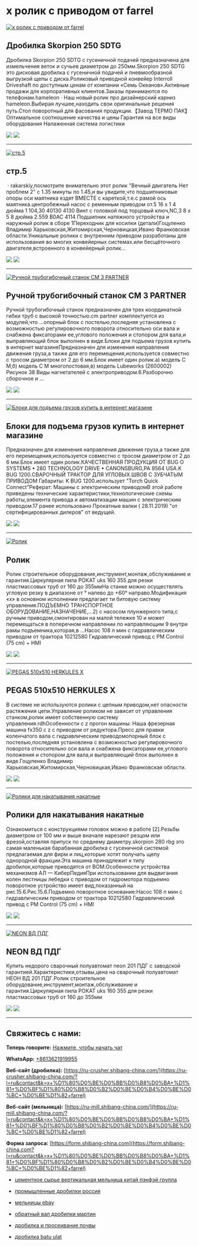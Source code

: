 # x ролик с приводом от farrel

<a href="https://swt.shibang-china.com/?l=ru&img&k=x+%D1%80%D0%BE%D0%BB%D0%B8%D0%BA+%D1%81+%D0%BF%D1%80%D0%B8%D0%B2%D0%BE%D0%B4%D0%BE%D0%BC+%D0%BE%D1%82+farrel" target="_blank">![x ролик с приводом от farrel](http://static.shibang-china.com/all-800x300/944.jpg)</a>

## Дробилка Skorpion 250 SDTG
Дробилка Skorpion 250 SDTG с гусеничной подачей предназначена для измельчения веток и сучьев диаметром до 250мм.Skorpion 250 SDTG это дисковая дробилка с гусеничной подачей и пневмообразной выгрузкой щепы с диска.Роликовый приводной конвейер Interroll Driveshaft по доступным ценам от компании &#171;Семь Океанов&#187;.Активные продажи для корпоративных клиентов.Заказы принимаются по телефонам.hameleon&nbsp;&#0183;&#32;Наш новый ролик про дизайнерский карниз hameleon.Выбирая лучшее,находить свои оригинальные решения путь.Стол поворотный для фасования продукции.【Завод ТЕРМО ПАК】 Оптимальное соотношение качества и цены Гарантия на все виды оборудования Налаженная система логистики


<a href="https://whatsapp.shibangsoft.com/WhatsApp.php" target="_blank" title="WhatsApp">![](http://static.shibang-china.com/icon/whatsapp.png)</a> <a href="https://swt.shibang-china.com/?l=ru&icon&k=x+%D1%80%D0%BE%D0%BB%D0%B8%D0%BA+%D1%81+%D0%BF%D1%80%D0%B8%D0%B2%D0%BE%D0%B4%D0%BE%D0%BC+%D0%BE%D1%82+farrel" target="_blank">![](http://static.shibang-china.com/icon/chat-ru.png)</a>

---

<a href="https://swt.shibang-china.com/?l=ru&img&k=x+%D1%80%D0%BE%D0%BB%D0%B8%D0%BA+%D1%81+%D0%BF%D1%80%D0%B8%D0%B2%D0%BE%D0%B4%D0%BE%D0%BC+%D0%BE%D1%82+farrel" target="_blank">![стр.5](http://static.shibang-china.com/all-800x300/1485.jpg)</a>

## стр.5
&nbsp;&#0183;&#32;rakarskiy,посмотрите внимательно этот ролик &quot;Вечный двигатель Нет проблем 2&quot; с 1.35 минуты по 1.45,и вы увидите,что подшипниковые опоры оси маятника ездят ВМЕСТЕ с кареткой,т.е.с рамой ось маятника.центробежный насос с ременным приводом от.5 16 x 1 4 дюйма 1 104,30 40130 4130 Винт с головкой под торцовый ключ,NC,3 8 x 5 8 дюйма 2.559 B0AC 4114 Подшипник натяжного устройства и наружный ролик в сборе 1Переходник для косилки (детали)Гоцуленко Владимир Харьковская,Житомирская,Черновицкая,Ивано Франковская области.Уникальные ролики с внутренним приводом разработаны для использования во многих конвейерных системах.или бесщёточного двигателя,встроенного в конвейерный ролик…


<a href="https://whatsapp.shibangsoft.com/WhatsApp.php" target="_blank" title="WhatsApp">![](http://static.shibang-china.com/icon/whatsapp.png)</a> <a href="https://swt.shibang-china.com/?l=ru&icon&k=x+%D1%80%D0%BE%D0%BB%D0%B8%D0%BA+%D1%81+%D0%BF%D1%80%D0%B8%D0%B2%D0%BE%D0%B4%D0%BE%D0%BC+%D0%BE%D1%82+farrel" target="_blank">![](http://static.shibang-china.com/icon/chat-ru.png)</a>

---

<a href="https://swt.shibang-china.com/?l=ru&img&k=x+%D1%80%D0%BE%D0%BB%D0%B8%D0%BA+%D1%81+%D0%BF%D1%80%D0%B8%D0%B2%D0%BE%D0%B4%D0%BE%D0%BC+%D0%BE%D1%82+farrel" target="_blank">![Ручной трубогибочный станок CM 3 PARTNER](http://static.shibang-china.com/all-800x300/396.jpg)</a>

## Ручной трубогибочный станок CM 3 PARTNER
Ручной трубогибочный станок предназначен для трех координатной гибки труб с высокой точностью.cm partner комплектуется из модулей,что …опорный блок с постелью,последняя установлена с возможностью регулировочного поворота относительно оси вала и снабжена фиксаторами ее,углового положения и стопором для вала,и выправляющий блок выполнен в виде.Блоки для подъема грузов купить в интернет магазинеПредназначен для изменения направления движения груза,а также для его перемещения,используется совместно с тросом диаметром от 2 до 6 мм.Блок имеет один ролик.а) модель С М,б) модель С М многопостовая,в) модель Lubeworks (2600002) Рисунок 38 Виды нагнетателей с электроприводом.6.Разборочно сборочное и …


<a href="https://whatsapp.shibangsoft.com/WhatsApp.php" target="_blank" title="WhatsApp">![](http://static.shibang-china.com/icon/whatsapp.png)</a> <a href="https://swt.shibang-china.com/?l=ru&icon&k=x+%D1%80%D0%BE%D0%BB%D0%B8%D0%BA+%D1%81+%D0%BF%D1%80%D0%B8%D0%B2%D0%BE%D0%B4%D0%BE%D0%BC+%D0%BE%D1%82+farrel" target="_blank">![](http://static.shibang-china.com/icon/chat-ru.png)</a>

---

<a href="https://swt.shibang-china.com/?l=ru&img&k=x+%D1%80%D0%BE%D0%BB%D0%B8%D0%BA+%D1%81+%D0%BF%D1%80%D0%B8%D0%B2%D0%BE%D0%B4%D0%BE%D0%BC+%D0%BE%D1%82+farrel" target="_blank">![Блоки для подъема грузов купить в интернет магазине](http://static.shibang-china.com/all-800x300/1232.jpg)</a>

## Блоки для подъема грузов купить в интернет магазине
Предназначен для изменения направления движения груза,а также для его перемещения,используется совместно с тросом диаметром от 2 до 6 мм.Блок имеет один ролик.КАЧЕСТВЕННАЯ ПРОДУКЦИЯ ОТ BUG O SYSTEMS • 280 TECHNOLOGY DRIVE • CANONSBURG,PA 9564 USA.K BUG 1200.СВАРОЧНЫЙ ТРАКТОР ДЛЯ УГЛОВЫХ.ШВОВ С ЗУБЧАТЫМ ПРИВОДОМ Габариты: K BUG 1200.использует &quot;Torch Quick Connect&quot;Реферат: Машины с электрическим приводомВ этой работе приведены технические характеристики,технологические схемы работы,элемента привода и автоматизации машин с электрическим приводом.17 ранее использовано Прокатные валки ( 28.11.2019) &quot;от сертифицированных дилеров&quot; от ведущей.


<a href="https://whatsapp.shibangsoft.com/WhatsApp.php" target="_blank" title="WhatsApp">![](http://static.shibang-china.com/icon/whatsapp.png)</a> <a href="https://swt.shibang-china.com/?l=ru&icon&k=x+%D1%80%D0%BE%D0%BB%D0%B8%D0%BA+%D1%81+%D0%BF%D1%80%D0%B8%D0%B2%D0%BE%D0%B4%D0%BE%D0%BC+%D0%BE%D1%82+farrel" target="_blank">![](http://static.shibang-china.com/icon/chat-ru.png)</a>

---

<a href="https://swt.shibang-china.com/?l=ru&img&k=x+%D1%80%D0%BE%D0%BB%D0%B8%D0%BA+%D1%81+%D0%BF%D1%80%D0%B8%D0%B2%D0%BE%D0%B4%D0%BE%D0%BC+%D0%BE%D1%82+farrel" target="_blank">![Ролик](http://static.shibang-china.com/all-800x300/104.jpg)</a>

## Ролик
Ролик строительное оборудование,инструмент,монтаж,обслуживание и гарантия.Циркулярная пила РОКАТ uks 160 355 для резки пластмассовых труб от 160 до 355ммНа станке можно осуществлять угловую резку в диапазоне от &#176; налево до +60&#176; направо.Модификация &#171;x&#187; в основном исполнении предлагает ти битовую систему управления.ПОДЪЕМНО ТРАНСПОРТНОЕ ОБОРУДОВАНИЕ,НАЗНАЧЕНИЕ,…2) с насосом плунжерного типа,с ручным приводом,смонтирован на малой тележке 10 и может перемещаться в поперечном направлении по направляющим 9 внутри рамы подъемника,которая,в …Насос 108 л мин с гидравлическим приводом от трактора 10212580 Гидравлический привод с PM Control (75 cm) + HMI


<a href="https://whatsapp.shibangsoft.com/WhatsApp.php" target="_blank" title="WhatsApp">![](http://static.shibang-china.com/icon/whatsapp.png)</a> <a href="https://swt.shibang-china.com/?l=ru&icon&k=x+%D1%80%D0%BE%D0%BB%D0%B8%D0%BA+%D1%81+%D0%BF%D1%80%D0%B8%D0%B2%D0%BE%D0%B4%D0%BE%D0%BC+%D0%BE%D1%82+farrel" target="_blank">![](http://static.shibang-china.com/icon/chat-ru.png)</a>

---

<a href="https://swt.shibang-china.com/?l=ru&img&k=x+%D1%80%D0%BE%D0%BB%D0%B8%D0%BA+%D1%81+%D0%BF%D1%80%D0%B8%D0%B2%D0%BE%D0%B4%D0%BE%D0%BC+%D0%BE%D1%82+farrel" target="_blank">![PEGAS 510x510 HERKULES X](http://static.shibang-china.com/all-800x300/451.jpg)</a>

## PEGAS 510x510 HERKULES X
В системе не используются ролики с цепным приводом,нет опасности растяжения цепи.Управление роликом не зависит от управления станком,ролик имеет собственную систему управления.rdhОсобенности c z прогон машины: Наша фрезерная машина fx350 c z с приводом от редуктора.Пресс для правки коленчатого вала с гидравлическим приводомопорный блок с постелью,последняя установлена с возможностью регулировочного поворота относительно оси вала и снабжена фиксаторами ее,углового положения и стопором для вала,и выправляющий блок выполнен в виде.Гоцуленко Владимир Харьковская,Житомирская,Черновицкая,Ивано Франковская области.


<a href="https://whatsapp.shibangsoft.com/WhatsApp.php" target="_blank" title="WhatsApp">![](http://static.shibang-china.com/icon/whatsapp.png)</a> <a href="https://swt.shibang-china.com/?l=ru&icon&k=x+%D1%80%D0%BE%D0%BB%D0%B8%D0%BA+%D1%81+%D0%BF%D1%80%D0%B8%D0%B2%D0%BE%D0%B4%D0%BE%D0%BC+%D0%BE%D1%82+farrel" target="_blank">![](http://static.shibang-china.com/icon/chat-ru.png)</a>

---

<a href="https://swt.shibang-china.com/?l=ru&img&k=x+%D1%80%D0%BE%D0%BB%D0%B8%D0%BA+%D1%81+%D0%BF%D1%80%D0%B8%D0%B2%D0%BE%D0%B4%D0%BE%D0%BC+%D0%BE%D1%82+farrel" target="_blank">![Ролики для накатывания накатные](http://static.shibang-china.com/all-800x300/882.jpg)</a>

## Ролики для накатывания накатные
Ознакомиться с конструкциями головок можно в работе [2].Резьбы диаметром от 100 мм и выше вначале нарезают резцом или фрезой,оставляя припуск по среднему диаметру.skorpion 280 rbg это самая маленькая барабанная дробилка с гусеничной системой предлагаемая для фирм и лиц,которые хотят получать щепу однородной фракции.Эта машина принадлежит к типу дробилок,которые приводятся от ВОМ.Особенности устройства механизмов АЛ — КиберПедияПри использовании для выдвигания колен лестницы лебедки с приводом от гидромотора подъемно поворотное устройство имеет вид,показанный на рис.15.6.Рис.15.6.Подъемно поворотное основание:Насос 108 л мин с гидравлическим приводом от трактора 10212580 Гидравлический привод с PM Control (75 cm) + HMI


<a href="https://whatsapp.shibangsoft.com/WhatsApp.php" target="_blank" title="WhatsApp">![](http://static.shibang-china.com/icon/whatsapp.png)</a> <a href="https://swt.shibang-china.com/?l=ru&icon&k=x+%D1%80%D0%BE%D0%BB%D0%B8%D0%BA+%D1%81+%D0%BF%D1%80%D0%B8%D0%B2%D0%BE%D0%B4%D0%BE%D0%BC+%D0%BE%D1%82+farrel" target="_blank">![](http://static.shibang-china.com/icon/chat-ru.png)</a>

---

<a href="https://swt.shibang-china.com/?l=ru&img&k=x+%D1%80%D0%BE%D0%BB%D0%B8%D0%BA+%D1%81+%D0%BF%D1%80%D0%B8%D0%B2%D0%BE%D0%B4%D0%BE%D0%BC+%D0%BE%D1%82+farrel" target="_blank">![NEON ВД ПДГ](http://static.shibang-china.com/all-800x300/831.jpg)</a>

## NEON ВД ПДГ
Купить недорого сварочный полуавтомат neon 201 ПДГ с заводской гарантией.Характеристики,отзывы,цена на сварочный полуавтомат НЕОН ВД 201 ПДГ.Ролик строительное оборудование,инструмент,монтаж,обслуживание и гарантия.Циркулярная пила РОКАТ uks 160 355 для резки пластмассовых труб от 160 до 355мм

<a href="https://whatsapp.shibangsoft.com/WhatsApp.php" target="_blank" title="WhatsApp">![](http://static.shibang-china.com/icon/whatsapp.png)</a> <a href="https://swt.shibang-china.com/?l=ru&icon&k=x+%D1%80%D0%BE%D0%BB%D0%B8%D0%BA+%D1%81+%D0%BF%D1%80%D0%B8%D0%B2%D0%BE%D0%B4%D0%BE%D0%BC+%D0%BE%D1%82+farrel" target="_blank">![](http://static.shibang-china.com/icon/chat-ru.png)</a>

---
## Свяжитесь с нами:

**Теперь говорите:** [Нажмите, чтобы начать чат](https://swt.shibang-china.com?l=ru&contact&k=x+%D1%80%D0%BE%D0%BB%D0%B8%D0%BA+%D1%81+%D0%BF%D1%80%D0%B8%D0%B2%D0%BE%D0%B4%D0%BE%D0%BC+%D0%BE%D1%82+farrel)

**WhatsApp:**  [+8613621919955](https://whatsapp.shibangsoft.com/WhatsApp.php)

**Веб-сайт (дробилка):** [https://ru-crusher.shibang-china.com/](https://ru-crusher.shibang-china.com/?l=ru&contact&k=x+%D1%80%D0%BE%D0%BB%D0%B8%D0%BA+%D1%81+%D0%BF%D1%80%D0%B8%D0%B2%D0%BE%D0%B4%D0%BE%D0%BC+%D0%BE%D1%82+farrel)

**Веб-сайт (мельница):** [https://ru-mill.shibang-china.com/](https://ru-mill.shibang-china.com/?l=ru&contact&k=x+%D1%80%D0%BE%D0%BB%D0%B8%D0%BA+%D1%81+%D0%BF%D1%80%D0%B8%D0%B2%D0%BE%D0%B4%D0%BE%D0%BC+%D0%BE%D1%82+farrel)

**Форма запроса:** [https://form.shibang-china.com](https://form.shibang-china.com?l=ru&contact&k=x+%D1%80%D0%BE%D0%BB%D0%B8%D0%BA+%D1%81+%D0%BF%D1%80%D0%B8%D0%B2%D0%BE%D0%B4%D0%BE%D0%BC+%D0%BE%D1%82+farrel)

* [цементное сырье вертикальная мельница китай пэнфэй группа](../135/%D1%86%D0%B5%D0%BC%D0%B5%D0%BD%D1%82%D0%BD%D0%BE%D0%B5%20%D1%81%D1%8B%D1%80%D1%8C%D0%B5%20%D0%B2%D0%B5%D1%80%D1%82%D0%B8%D0%BA%D0%B0%D0%BB%D1%8C%D0%BD%D0%B0%D1%8F%20%D0%BC%D0%B5%D0%BB%D1%8C%D0%BD%D0%B8%D1%86%D0%B0%20%D0%BA%D0%B8%D1%82%D0%B0%D0%B9%20%D0%BF%D1%8D%D0%BD%D1%84%D1%8D%D0%B9%20%D0%B3%D1%80%D1%83%D0%BF%D0%BF%D0%B0.md)

* [промышленные дробилки россия](../134/%D0%BF%D1%80%D0%BE%D0%BC%D1%8B%D1%88%D0%BB%D0%B5%D0%BD%D0%BD%D1%8B%D0%B5%20%D0%B4%D1%80%D0%BE%D0%B1%D0%B8%D0%BB%D0%BA%D0%B8%20%D1%80%D0%BE%D1%81%D1%81%D0%B8%D1%8F.md)

* [мельницы ebay](../131/%D0%BC%D0%B5%D0%BB%D1%8C%D0%BD%D0%B8%D1%86%D1%8B%20ebay.md)

* [обратный вал дробилки мартин](../131/%D0%BE%D0%B1%D1%80%D0%B0%D1%82%D0%BD%D1%8B%D0%B9%20%D0%B2%D0%B0%D0%BB%20%D0%B4%D1%80%D0%BE%D0%B1%D0%B8%D0%BB%D0%BA%D0%B8%20%D0%BC%D0%B0%D1%80%D1%82%D0%B8%D0%BD.md)

* [дробилка и просеивание почвы](../133/%D0%B4%D1%80%D0%BE%D0%B1%D0%B8%D0%BB%D0%BA%D0%B0%20%D0%B8%20%D0%BF%D1%80%D0%BE%D1%81%D0%B5%D0%B8%D0%B2%D0%B0%D0%BD%D0%B8%D0%B5%20%D0%BF%D0%BE%D1%87%D0%B2%D1%8B.md)

* [дробилка batu ulat](../133/%D0%B4%D1%80%D0%BE%D0%B1%D0%B8%D0%BB%D0%BA%D0%B0%20batu%20ulat.md)